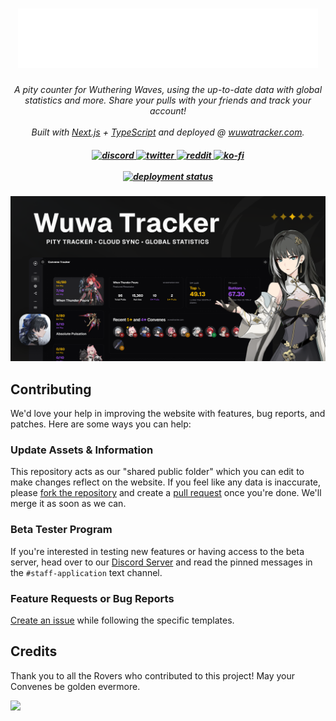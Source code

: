 <h1 align="center">
  <a href="https://wuwatracker.com">
    <picture>
      <source media="(prefers-color-scheme: dark)" srcset="./img/logo-white.png">
      <source media="(prefers-color-scheme: light)" srcset="./img/logo-black.png">
      <img alt="Wuwa Tracker Website Link" src="./img/logo-white.png">
    </picture>
  </a>
</h1>

<p align="center">
  <i>A pity counter for Wuthering Waves, using the up-to-date data with global statistics and more. Share your pulls with your friends and track your account!</i><br><br>
  <i>Built with <a href="https://nextjs.org/">Next.js</a> + <a href="https://www.typescriptlang.org/">TypeScript</a> and deployed  @ <a href="https://wuwatracker.com">wuwatracker.com</a>.</i>
</p>

<h5 align="center">
  <a href="https://discord.gg/mADnEXwZGT">
    <img src="https://img.shields.io/badge/Discord-7289DA?style=flat&logo=discord&logoColor=white" alt="discord" style="height: 25px;">
  </a>
  <a href="https://x.com/wuwatracker">
    <img src="https://img.shields.io/twitter/follow/wuwatracker" alt="twitter" style="height: 25px;">
  </a>
  <a href="https://www.reddit.com/r/wuwatracker/">
    <img src="https://img.shields.io/badge/Reddit-FF4500?style=flat&logo=reddit&logoColor=white" alt="reddit" style="height: 25px;">
  </a>
  <a href="https://ko-fi.com/luzefiru">
    <img src="https://img.shields.io/badge/Ko--fi-F16061?style=flat&logo=ko-fi&logoColor=white" alt="ko-fi" style="height: 25px;">
  </a>
  <br>
  <br>
  <a href="https://github.com/Luzefiru/wuwatracker/deployments/Production">
    <img src="https://img.shields.io/github/deployments/luzefiru/wuwatracker/production?label=vercel&logo=vercel&logoColor=white" alt="deployment status" style="height: 20px;">
  </a>
</h5>

<img width="1080" src="./img/README-banner.png" />

## Contributing

We'd love your help in improving the website with features, bug reports, and patches. Here are some ways you can help:

### Update Assets & Information

This repository acts as our "shared public folder" which you can edit to make changes reflect on the website. If you feel like any data is inaccurate, please [fork the repository](https://github.com/Luzefiru/wuwatracker/fork) and create a [pull request](https://github.com/Luzefiru/wuwatracker/compare) once you're done. We'll merge it as soon as we can.

### Beta Tester Program

If you're interested in testing new features or having access to the beta server, head over to our [Discord Server](https://discord.gg/mADnEXwZGT) and read the pinned messages in the `#staff-application` text channel.

### Feature Requests or Bug Reports

[Create an issue](https://github.com/Luzefiru/wuwatracker/issues/new/choose) while following the specific templates.

## Credits

Thank you to all the Rovers who contributed to this project! May your Convenes be golden evermore.

<a href="https://github.com/Luzefiru/wuwatracker/graphs/contributors">
  <img src="https://contrib.rocks/image?repo=Luzefiru/wuwatracker" />
</a>
